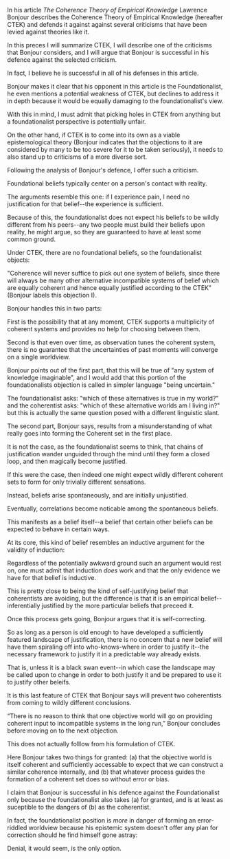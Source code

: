 In his article *The Coherence Theory of Empirical Knowledge* Lawrence Bonjour describes the Coherence Theory of Empirical Knowledge (hereafter CTEK) and defends it against against several criticisms that have been levied against theories like it.

In this preces I will summarize CTEK, I will describe one of the criticisms that Bonjour considers, and I will argue that Bonjour is successful in his defence against the selected criticism.

In fact, I believe he is successful in all of his defenses in this article.

Bonjour makes it clear that his opponent in this article is the Foundationalist, he even mentions a potential weakness of CTEK, but declines to address it in depth because it would be equally damaging to the foundationalist's view.

With this in mind, I must admit that picking holes in CTEK from anything but a foundationalist perspective is potentially unfair.

On the other hand, if CTEK is to come into its own as a viable epistemological theory (Bonjour indicates that the objections to it are considered by many to be too severe for it to be taken seriously), it needs to also stand up to criticisms of a more diverse sort.

Following the analysis of Bonjour's defence, I offer such a criticism.



Foundational beliefs typically center on a person's contact with reality.

The arguments resemble this one: if I experience pain, I need no justification for that belief--the experience is sufficient.

Because of this, the foundationalist does not expect his beliefs to be wildly different from his peers--any two people must build their beliefs upon reality, he might argue, so they are guaranteed to have at least some common ground.

Under CTEK, there are no foundational beliefs, so the foundationalist objects: 

"Coherence will never suffice to pick out one system of beliefs, since there will always be many other alternative incompatible systems of belief which are equally coherent and hence equally justified according to the CTEK" (Bonjour labels this objection I).

Bonjour handles this in two parts:

First is the possibility that at any moment, CTEK supports a multiplicity of coherent systems and provides no help for choosing between them.

Second is that even over time, as observation tunes the coherent system, there is no guarantee that the uncertainties of past moments will converge on a single worldview.



Bonjour points out of the first part, that this will be true of "any system of knowledge imaginable", and I would add that this portion of the foundationalists objection is called in simpler language "being uncertain."

The foundationalist asks: "which of these alternatives is true in my world?" and the coherentist asks: "which of these alternative worlds am I living in?" but this is actually the same question posed with a different linguistic slant.

The second part, Bonjour says, results from a misunderstanding of what really goes into forming the Coherent set in the first place.

It is not the case, as the foundationalist seems to think, that chains of justification wander unguided through the mind until they form a closed loop, and then magically become justified.

If this were the case, then indeed one might expect wildly different coherent sets to form for only trivially different sensations.



Instead, beliefs arise spontaneously, and are initially unjustified.

Eventually, correlations become noticable among the spontaneous beliefs.

This manifests as a belief itself--a belief that certain other beliefs can be expected to behave in certain ways.

At its core, this kind of belief resembles an inductive argument for the validity of induction:  

Regardless of the potentially awkward ground such an argument would rest on, one must admit that induction *does* work and that the only evidence we have for that belief is inductive.

This is pretty close to being the kind of self-justifying belief that coherentists are avoiding, but the difference is that it is an empirical belief--inferentially justified by the more particular beliefs that preceed it.

Once this process gets going, Bonjour argues that it is self-correcting.

So as long as a person is old enough to have developed a sufficiently featured landscape of justification, there is no concern that a new belief will have them spiraling off into who-knows-where in order to justify it--the necessary framework to justify it in a predictable way already exists.

That is, unless it is a black swan event--in which case the landscape may be called upon to change in order to both justify it and be prepared to use it to justify other beleifs.

It is this last feature of CTEK that Bonjour says will prevent two coherentists from coming to wildly different conclusions.





“There is no reason to think that one objective world will go on providing coherent input to incompatible systems in the long run,” Bonjour concludes before moving on to the next objection.  

This does not actually folllow from his formulation of CTEK.  

Here Bonjour takes two things for granted: (a) that the objective world is itself coherent and sufficiently accessable to expect that we can construct a similar coherence internally, and (b) that whatever process guides the formation of a coherent set does so without error or bias.

I claim that Bonjour is successful in his defence against the Foundationalist only because the foundationalist also takes (a) for granted, and is at least as suceptible to the dangers of (b) as the coherentist.

In fact, the foundationalist position is *more* in danger of forming an error-riddled worldview because his epistemic system doesn't offer any plan for correction should he find himself gone astray:

Denial, it would seem, is the only option.

















